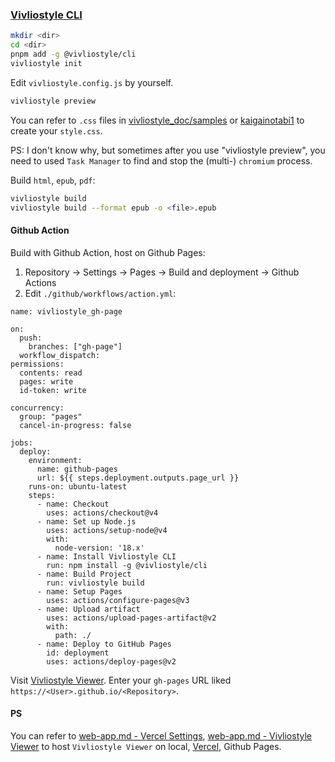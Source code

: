 ### [Vivliostyle CLI](https://github.com/vivliostyle/vivliostyle-cli)

```sh
mkdir <dir>
cd <dir>
pnpm add -g @vivliostyle/cli
vivliostyle init
```

Edit `vivliostyle.config.js` by yourself.

```sh
vivliostyle preview
```

You can refer to `.css` files in [vivliostyle_doc/samples](https://github.com/vivliostyle/vivliostyle_doc/tree/gh-pages/samples) or [kaigainotabi1](https://github.com/MurakamiShinyu/kaigainotabi1) to create your `style.css`.

PS: I don't know why, but sometimes after you use "vivliostyle preview", you need to used `Task Manager` to find and stop the (multi-) `chromium` process.

Build `html`, `epub`, `pdf`:

```sh
vivliostyle build
vivliostyle build --format epub -o <file>.epub
```

#### Github Action

Build with Github Action, host on Github Pages:

1. Repository → Settings → Pages → Build and deployment → Github Actions
2. Edit `./github/workflows/action.yml`:

```
name: vivliostyle_gh-page

on:
  push:
    branches: ["gh-page"]
  workflow_dispatch:
permissions:
  contents: read
  pages: write
  id-token: write

concurrency:
  group: "pages"
  cancel-in-progress: false

jobs:
  deploy:
    environment:
      name: github-pages
      url: ${{ steps.deployment.outputs.page_url }}
    runs-on: ubuntu-latest
    steps:
      - name: Checkout
        uses: actions/checkout@v4
      - name: Set up Node.js
        uses: actions/setup-node@v4
        with:
          node-version: '18.x'
      - name: Install Vivliostyle CLI
        run: npm install -g @vivliostyle/cli
      - name: Build Project
        run: vivliostyle build
      - name: Setup Pages
        uses: actions/configure-pages@v3
      - name: Upload artifact
        uses: actions/upload-pages-artifact@v2
        with:
          path: ./
      - name: Deploy to GitHub Pages
        id: deployment
        uses: actions/deploy-pages@v2
```

Visit [Vivliostyle Viewer](https://vivliostyle.org/viewer/). Enter your `gh-pages` URL liked `https://<User>.github.io/<Repository>`.

#### PS

You can refer to [web-app.md - Vercel Settings](https://github.com/scillidan/My_Note/blob/main/web-app.md#vercel-settings), [web-app.md - Vivliostyle Viewer](https://github.com/scillidan/My_Note/blob/main/web-app.md#vivliostyle-viewer) to host `Vivliostyle Viewer` on local, [Vercel](https://vercel.com/), Github Pages.